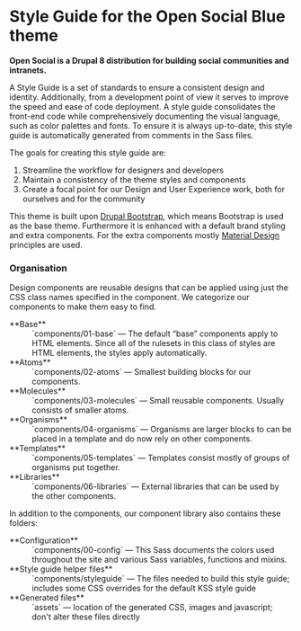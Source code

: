 # Style Guide for the Open Social <span class="text-primary">Blue</span> theme

__Open Social is a Drupal 8 distribution for building social communities and intranets.__

A Style Guide is a set of standards to ensure a consistent design and identity. Additionally, from a development point of view it serves to improve the speed and ease of code deployment. A style guide consolidates the front-end code while comprehensively documenting the visual language, such as color palettes and fonts. To ensure it is always up-to-date, this style guide is automatically generated from comments in the Sass files.

The goals for creating this style guide are:

1. Streamline the workflow for designers and developers
2. Maintain a consistency of the theme styles and components
3. Create a focal point for our Design and User Experience work, both for ourselves and for the community

This theme is built upon [Drupal Bootstrap](https://www.drupal.org/project/bootstrap), which means Bootstrap is used as the base theme. Furthermore it is enhanced with a default brand styling and extra components. For the extra components mostly [Material Design](https://www.google.com/design/spec/material-design/introduction.html) principles are used.

### Organisation

Design components are reusable designs that can be applied using just the CSS class names specified in the component. We categorize our components to make them easy to find.

<dl>
<dt>**Base**</dt>
<dd>`components/01-base` — The default “base” components apply to HTML elements. Since all of the rulesets in this class of styles are HTML elements, the styles apply automatically.</dd>
<dt>**Atoms**</dt>
<dd>`components/02-atoms` — Smallest building blocks for our components.</dd>
<dt>**Molecules**</dt>
<dd>`components/03-molecules` — Small reusable components. Usually consists of smaller atoms. </dd>
<dt>**Organisms**</dt>
<dd>`components/04-organisms` — Organisms are larger blocks to can be placed in a template and do now rely on other components.</dd>
<dt>**Templates**</dt>
<dd>`components/05-templates` — Templates consist mostly of groups of organisms put together.</dd>
<dt>**Libraries**</dt>
<dd>`components/06-libraries` — External libraries that can be used by the other components.</dd>
</dl>

In addition to the components, our component library also contains these folders:

<dl>
<dt>**Configuration**</dt>
<dd>`components/00-config` — This Sass documents the colors used throughout the site and various Sass variables, functions and mixins. </dd>
<dt>**Style guide helper files**</dt>
<dd>`components/styleguide` — The files needed to build this style guide; includes some CSS overrides for the default KSS style guide</dd>
<dt>**Generated files**</dt>
<dd>`assets` — location of the generated CSS, images and javascript; don't alter these files directly</dd>
</dl>
